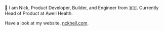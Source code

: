 👋 I am Nick, Product Developer, Builder, and Engineer from 🇧🇪.
Currently Head of Product at Awell Health.

Have a look at my website, [nckhell.com](https://www.nckhell.com/).
